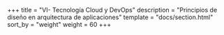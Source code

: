 +++
title = "VI- Tecnología Cloud y DevOps"
description = "Principios de diseño en arquitectura de aplicaciones"
template = "docs/section.html"
sort_by = "weight"
weight = 60
+++
